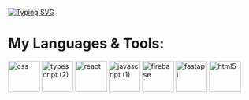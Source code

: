 [![Typing SVG](https://readme-typing-svg.demolab.com?font=Fira+Code&pause=1000&color=8272FF&width=435&lines=Hello+I'm+Leib+👋)](https://git.io/typing-svg)


# My Languages & Tools:
<div style="display: inline-block">
  <img width="64" height="64" alt="css" src="https://github.com/user-attachments/assets/939df812-6512-4903-abe2-cbd43030e7a7" />
  <img width="64" height="64" alt="typescript (2)" src="https://github.com/user-attachments/assets/d5225584-2030-4db8-97d8-7dbe3fb393b2" />
  <img width="64" height="64" alt="react" src="https://github.com/user-attachments/assets/aebb86db-6070-4646-a982-d3d70cd48494" />
  <img width="64" height="64" alt="javascript (1)" src="https://github.com/user-attachments/assets/fd0d74b0-f299-4f32-af99-a7bba7d410c3" />
  <img width="64" height="64" alt="firebase" src="https://github.com/user-attachments/assets/12bccb14-a309-4033-acb0-e5f521e4a8fb" />
  <img width="64" height="64" alt="fastapi" src="https://github.com/user-attachments/assets/8f9fcc16-58ef-4629-ac36-1cac5935dbc3" />
  <img width="64" height="64" alt="html5" src="https://github.com/user-attachments/assets/415815ea-c44e-4eb5-a479-75051b26290e" />
</div>
